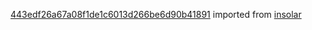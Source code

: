 [443edf26a67a08f1de1c6013d266be6d90b41891](https://github.com/insolar/insolar/commit/443edf26a67a08f1de1c6013d266be6d90b41891) imported from [insolar](https://github.com/insolar/insolar)
